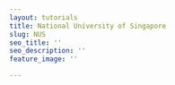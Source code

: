```yaml
---
layout: tutorials
title: National University of Singapore
slug: NUS
seo_title: ''
seo_description: ''
feature_image: ''

---
```

